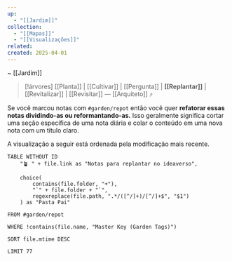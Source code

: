```yaml
---
up:
  - "[[Jardim]]"
collection:
  - "[[Mapas]]"
  - "[[Visualizações]]"
related: 
created: 2025-04-01
---
```

 ~ [[Jardim]] 

> [!árvores] [[Planta]] | [[Cultivar]] | [[Pergunta]] | **[[Replantar]]** | [[Revitalizar]] | [[Revisitar]] — [[Arquiteto]] ⤴️

Se você marcou notas com `#garden/repot` então você quer **refatorar essas notas dividindo-as ou reformantando-as.** Isso geralmente significa cortar uma seção específica de uma nota diária e colar o conteúdo em uma nova nota com um título claro.

A visualização a seguir está ordenada pela modificação mais recente.

```dataview
TABLE WITHOUT ID
    "🪴 " + file.link as "Notas para replantar no ideaverso",
    
    choice(
        contains(file.folder, "+"),
        "`" + file.folder + "`",
        regexreplace(file.path, ".*/([^/]+)/[^/]+$", "$1")
    ) as "Pasta Pai"

FROM #garden/repot

WHERE !contains(file.name, "Master Key (Garden Tags)")

SORT file.mtime DESC

LIMIT 77
```